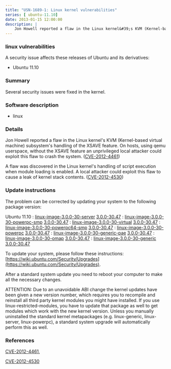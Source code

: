 ```yaml
---
title: "USN-1689-1: Linux kernel vulnerabilities"
series: [ ubuntu-11.10]
date: 2013-01-15 12:00:00
description: |
    Jon Howell reported a flaw in the Linux kernel&#39;s KVM (Kernel-based virtual machine) subsystem&#39;s handling of the XSAVE feature. On hosts, using qemu userspace, without the XSAVE feature an unprivileged local attacker could exploit this flaw to crash the system. ([CVE-2012-4461](http://people.ubuntu.com/~ubuntu-security/cve/CVE-2012-4461))
--- 
```

 
 


### linux vulnerabilities

A security issue affects these releases of Ubuntu and its derivatives:

* Ubuntu 11.10

### Summary

Several security issues were fixed in the kernel. 

### Software description

* linux 

### Details

Jon Howell reported a flaw in the Linux kernel&#39;s KVM (Kernel-based virtual machine) subsystem&#39;s handling of the XSAVE feature. On hosts, using qemu userspace, without the XSAVE feature an unprivileged local attacker could exploit this flaw to crash the system. ([CVE-2012-4461](http://people.ubuntu.com/~ubuntu-security/cve/CVE-2012-4461))

A flaw was discovered in the Linux kernel&#39;s handling of script execution when module loading is enabled. A local attacker could exploit this flaw to cause a leak of kernel stack contents. ([CVE-2012-4530](http://people.ubuntu.com/~ubuntu-security/cve/CVE-2012-4530)) 

### Update instructions

The problem can be corrected by updating your system to the following package version:

Ubuntu 11.10
 : [linux-image-3.0.0-30-server](https://launchpad.net/ubuntu/+source/linux) <span> [3.0.0-30.47](https://launchpad.net/ubuntu/+source/linux/3.0.0-30.47) </span> 
 : [linux-image-3.0.0-30-powerpc-smp](https://launchpad.net/ubuntu/+source/linux) <span> [3.0.0-30.47](https://launchpad.net/ubuntu/+source/linux/3.0.0-30.47) </span> 
 : [linux-image-3.0.0-30-virtual](https://launchpad.net/ubuntu/+source/linux) <span> [3.0.0-30.47](https://launchpad.net/ubuntu/+source/linux/3.0.0-30.47) </span> 
 : [linux-image-3.0.0-30-powerpc64-smp](https://launchpad.net/ubuntu/+source/linux) <span> [3.0.0-30.47](https://launchpad.net/ubuntu/+source/linux/3.0.0-30.47) </span> 
 : [linux-image-3.0.0-30-powerpc](https://launchpad.net/ubuntu/+source/linux) <span> [3.0.0-30.47](https://launchpad.net/ubuntu/+source/linux/3.0.0-30.47) </span> 
 : [linux-image-3.0.0-30-generic-pae](https://launchpad.net/ubuntu/+source/linux) <span> [3.0.0-30.47](https://launchpad.net/ubuntu/+source/linux/3.0.0-30.47) </span> 
 : [linux-image-3.0.0-30-omap](https://launchpad.net/ubuntu/+source/linux) <span> [3.0.0-30.47](https://launchpad.net/ubuntu/+source/linux/3.0.0-30.47) </span> 
 : [linux-image-3.0.0-30-generic](https://launchpad.net/ubuntu/+source/linux) <span> [3.0.0-30.47](https://launchpad.net/ubuntu/+source/linux/3.0.0-30.47) </span> 

To update your system, please follow these instructions: [https://wiki.ubuntu.com/Security/Upgrades](https://wiki.ubuntu.com/Security/Upgrades).

After a standard system update you need to reboot your computer to make all the necessary changes.

ATTENTION: Due to an unavoidable ABI change the kernel updates have been given a new version number, which requires you to recompile and reinstall all third party kernel modules you might have installed. If you use linux-restricted-modules, you have to update that package as well to get modules which work with the new kernel version. Unless you manually uninstalled the standard kernel metapackages (e.g. linux-generic, linux-server, linux-powerpc), a standard system upgrade will automatically perform this as well. 

### References

 
 [CVE-2012-4461](http://people.ubuntu.com/~ubuntu-security/cve/CVE-2012-4461), 

 [CVE-2012-4530](http://people.ubuntu.com/~ubuntu-security/cve/CVE-2012-4530)
 

